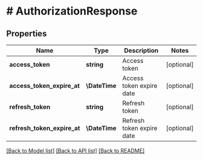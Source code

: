 # # AuthorizationResponse

## Properties

Name | Type | Description | Notes
------------ | ------------- | ------------- | -------------
**access_token** | **string** | Access token | [optional]
**access_token_expire_at** | **\DateTime** | Access token expire date | [optional]
**refresh_token** | **string** | Refresh token | [optional]
**refresh_token_expire_at** | **\DateTime** | Refresh token expire date | [optional]

[[Back to Model list]](../../README.md#models) [[Back to API list]](../../README.md#endpoints) [[Back to README]](../../README.md)
